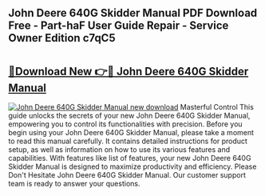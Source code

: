 ## John Deere 640G Skidder Manual PDF Download Free - Part-haF User Guide Repair - Service Owner Edition c7qC5

# <h2><a href="http://bc49707.oget.top/?id=John+Deere+640G+Skidder+Manual">🔗Download New 👉🔴 John Deere 640G Skidder Manual</a></h2>

[![John Deere 640G Skidder Manual new download](https://i.imgur.com/5g1atiW.png)](http://bc49707.oget.top/?id=John+Deere+640G+Skidder+Manual)
Masterful Control This guide unlocks the secrets of your new John Deere 640G Skidder Manual, empowering you to control its functionalities with precision. Before you begin using your John Deere 640G Skidder Manual, please take a moment to read this manual carefully. It contains detailed instructions for product setup, as well as information on how to use its various features and capabilities. With features like list of features, your new John Deere 640G Skidder Manual is designed to maximize productivity and efficiency. Please Don't Hesitate John Deere 640G Skidder Manual. Our customer support team is ready to answer your questions.
